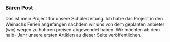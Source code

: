 ### Bären Post
Das ist mein Project für unsere Schülerzeitung. Ich habe das Project in den Weinachs Ferien angefangen nachdem wir uns von dem geplanten anbieter (wix) wegen zu hohoen preisen abgewendet haben. Wir möchten ab dem halb- Jahr unsere ersten Artiklen au dieser Seite veröffentlichen.
